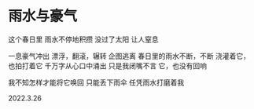 # 雨水与豪气

这个春日里
雨水不停地积攒
没过了太阳
让人窒息

一息豪气冲出
漂浮，翻滚，辗转
企图逃离
春日里的雨水不断，不断
浇灌着它，也拍打着它
千万字从心口中涌出
只是我闭嘴不言
它，也没有回响

我不知怎样才能将它唤回
只能丢下雨伞
任凭雨水打磨着我

2022.3.26
